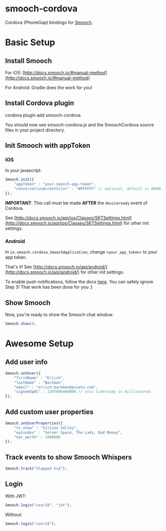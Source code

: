# smooch-cordova
Cordova (PhoneGap) bindings for [Smooch](https://smooch.io).

# Basic Setup

## Install Smooch

For iOS: [http://docs.smooch.io/#manual-method](http://docs.smooch.io/#manual-method)

For Android: Gradle does the work for you!

## Install Cordova plugin

cordova plugin add smooch-cordova

You should now see smooch-cordova.js and the SmoochCordova source files in your project directory.

## Init Smooch with appToken

### iOS

In your javascript:

```js
Smooch.init({
  	"appToken" : "your-smooch-app-token",
  	"conversationAccentColor" : "#FFFFFF" // optional, default is #00B0FF
});
```

**IMPORTANT**: This call must be made **AFTER** the `deviceready` event of Cordova.

See [http://docs.smooch.io/api/ios/Classes/SKTSettings.html](http://docs.smooch.io/api/ios/Classes/SKTSettings.html) for other init settings.

### Android

In `io.smooch.cordova.SmoochApplication`, change `<your_app_token>` to your app token.

That's it!
See [http://docs.smooch.io/api/android/](http://docs.smooch.io/api/android/) for other init settings.

To enable push notifications, follow the docs [here](http://docs.smooch.io/android/#configuring-push-notifications).
You can safely ignore Step 3! That work has been done for you :)

## Show Smooch

Now, you're ready to show the Smooch chat window.

```js
Smooch.show();
```

# Awesome Setup

## Add user info

```js
Smooch.setUser({
	"firstName" : "Erlich",
	"lastName" : "Bachman",
	"email" : "erlich.bachman@aviato.com",
	"signedUpAt" : 1397606400000 // unix timestamp in milliseconds
});
```
## Add custom user properties

```js
Smooch.setUserProperties({
	"tv_show" : "Silicon Valley",
	"episodes" : "Server Space, The Lady, Bad Money",
	"net_worth" : 1000000
});
```

## Track events to show Smooch Whispers
```js
Smooch.track("Slapped kid");
```

## Login

With JWT:
```js
Smooch.login("userId", "jwt");
```

Without:
```js
Smooch.login("userId");
```
